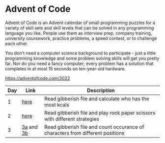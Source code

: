 # Advent of Code

Advent of Code is an Advent calendar of small programming puzzles for a variety of skill sets and skill levels that can be solved in any programming language you like. People use them as interview prep, company training, university coursework, practice problems, a speed contest, or to challenge each other.

You don't need a computer science background to participate - just a little programming knowledge and some problem solving skills will get you pretty far. Nor do you need a fancy computer; every problem has a solution that completes in at most 15 seconds on ten-year-old hardware.

https://adventofcode.com/2022

| Day | Link                             | Description                                                                                       |
|-----|----------------------------------|---------------------------------------------------------------------------------------------------|
| 1   | [here](./1/index.js)             | Read gibberish file and calculate who has the most kcals                                          |
| 2   | [here](./2/index.js)             | Read gibberish file and play rock paper scissors with different strategies                        |
| 3   | [3a](.3/3a.js) and [3b](3/3b.js) | Read gibberish file and count occurance of characters from different positions                    |
